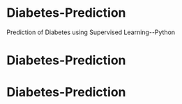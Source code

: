 # Diabetes-Prediction
Prediction of Diabetes using Supervised Learning--Python
# Diabetes-Prediction
# Diabetes-Prediction
